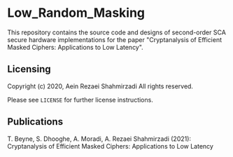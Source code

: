 # Low_Random_Masking

This repository contains the source code and designs of second-order SCA secure hardware implementations
for the paper "Cryptanalysis of Efficient Masked Ciphers: Applications to Low Latency". 

## Licensing
Copyright (c) 2020, Aein Rezaei Shahmirzadi
All rights reserved.

Please see `LICENSE` for further license instructions.

## Publications
T. Beyne, S. Dhooghe, A. Moradi, A. Rezaei Shahmirzadi (2021): Cryptanalysis of Efficient Masked Ciphers: Applications to Low Latency
